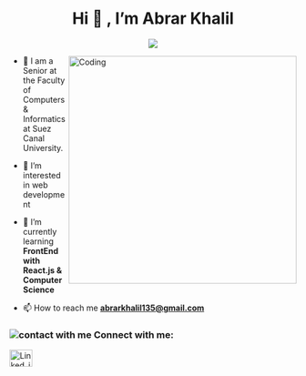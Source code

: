 
<h1 align='center'>Hi 👋 , I’m Abrar Khalil</h1> 


<p align="center">
  <img src="https://readme-typing-svg.demolab.com/?lines=I+am+a+Computer+Scinece+student;Web+Develober;Comptative+programming;Software+Engineering;&font=Fira%20Code&center=true&size=30&width=600&height=150&duration=4000&pause=1000">
</p>
<img align="right" alt="Coding" width="400" src="https://i.pinimg.com/originals/e8/f4/53/e8f453469a3ec97ecd354df465d73913.gif">

- 🔭 I am a Senior at the Faculty of Computers & Informatics at Suez Canal University.
  
- 👀 I’m interested in web development
  
- 🌱 I’m currently learning **FrontEnd with React.js & Computer Science**
  
- 📫 How to reach me **abrarkhalil135@gmail.com**


<h3 align="left"><a><img src='https://raw.githubusercontent.com/7oSkaaa/7oSkaaa/main/Images/Connect-with-me.gif' alt='contact with me'/></a> Connect with me:</h3>
<p align="left">
  <a href='https://www.linkedin.com/in/abrarkhalil26/' target='_blank'><img  height="30" width="40" align="center" src='https://www.svgrepo.com/show/57106/linkedin.svg' alt='Linked_in'/></a>
  <a href=''></a>
</p>
